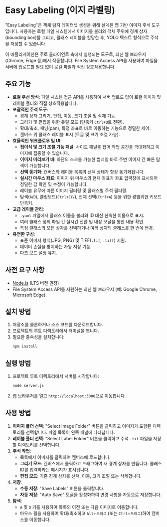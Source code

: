 # Easy Labeling (이지 라벨링)

"Easy Labeling"은 객체 탐지 데이터셋 생성을 위해 설계된 웹 기반 이미지 주석 도구입니다. 사용자는 로컬 파일 시스템에서 이미지를 불러와 객체 주위에 경계 상자(bounding box)를 그리고, 클래스 레이블을 할당한 후, YOLO 텍스트 형식으로 주석을 저장할 수 있습니다.

이 애플리케이션은 주로 클라이언트 측에서 실행되는 도구로, 최신 웹 브라우저(Chrome, Edge 등)에서 작동합니다. File System Access API를 사용하여 파일을 서버에 업로드할 필요 없이 로컬 파일과 직접 상호작용합니다.

## 주요 기능

-   **로컬 우선 방식**: 파일 시스템 접근 API를 사용하여 서버 업로드 없이 로컬 이미지 및 레이블 폴더와 직접 상호작용합니다.
-   **포괄적인 주석 도구**:
    -   경계 상자 그리기, 편집, 이동, 크기 조절 및 삭제 기능.
    -   그리기 및 편집을 위한 듀얼 모드 (단축키 `Ctrl+Q`로 전환).
    -   확대/축소, 패닝(pan), 특정 좌표로 바로 이동하는 기능으로 정밀한 제어.
    -   캔버스 위 클래스 레이블 표시 (토글 및 크기 조절 가능).
-   **효율적인 워크플로우 및 UI**:
    -   **접이식 및 크기 조절 가능 패널**: 사이드 패널을 접어 작업 공간을 극대화하고 이미지에 집중할 수 있습니다.
    -   **이미지 미리보기 바**: 하단의 스크롤 가능한 썸네일 바로 주변 이미지 간 빠른 탐색이 가능합니다.
    -   **선택 동기화**: 캔버스와 레이블 목록의 선택 상태가 항상 동기화됩니다.
    -   **실시간 마우스 좌표**: 이미지 위 마우스의 현재 좌표가 좌표 입력창에 표시되어 정밀한 값 확인 및 수정이 가능합니다.
    -   레이블 유무에 따른 이미지 필터링 및 클래스별 주석 필터링.
    -   탐색(`A`/`D`), 클립보드(`Ctrl+C`/`V`), 전체 선택(`Ctrl+A`) 등을 위한 광범위한 키보드 단축키.
-   **고급 레이블 관리**:
    -   `.yaml` 파일에서 클래스 이름을 불러와 ID 대신 친숙한 이름으로 표시.
    -   여러 클래스 정의 파일 간 실시간 전환 및 내장 모달을 통한 내용 확인.
    -   특정 클래스의 모든 상자를 선택하거나 여러 상자의 클래스를 한 번에 변경.
-   **유연한 구성**:
    -   표준 이미지 형식(JPG, PNG) 및 TIFF(`.tif`, `.tiff`) 지원.
    -   데이터 손실을 방지하는 자동 저장 기능.
    -   다크 모드 설정 유지.

## 사전 요구 사항

-   [Node.js](https://nodejs.org/) (LTS 버전 권장)
-   File System Access API를 지원하는 최신 웹 브라우저 (예: Google Chrome, Microsoft Edge).

## 설치 방법

1.  저장소를 클론하거나 소스 코드를 다운로드합니다.
2.  프로젝트의 루트 디렉토리에서 터미널을 엽니다.
3.  필요한 종속성을 설치합니다:
    ```bash
    npm install
    ```

## 실행 방법

1.  프로젝트 루트 디렉토리에서 서버를 시작합니다:
    ```bash
    node server.js
    ```
2.  웹 브라우저를 열고 `http://localhost:3000`으로 이동합니다.

## 사용 방법

1.  **이미지 폴더 선택**: "Select Image Folder" 버튼을 클릭하고 이미지가 포함된 디렉토리를 선택합니다. 파일 목록이 왼쪽 패널에 나타납니다.
2.  **레이블 폴더 선택**: "Select Label Folder" 버튼을 클릭하고 주석 `.txt` 파일을 저장할 디렉토리를 선택합니다.
3.  **주석 작업**:
    -   목록에서 이미지를 클릭하여 캔버스에 로드합니다.
    -   **그리기 모드**: 캔버스에서 클릭하고 드래그하여 새 경계 상자를 만듭니다. 클래스 ID를 입력하라는 메시지가 표시됩니다.
    -   **편집 모드**: 기존 경계 상자를 선택, 이동, 크기 조절 또는 삭제합니다.
4.  **저장**:
    -   **수동 저장**: "Save Labels" 버튼을 클릭합니다.
    -   **자동 저장**: "Auto Save" 토글을 활성화하여 변경 사항을 자동으로 저장합니다.
5.  **탐색**:
    -   `A` 및 `D` 키를 사용하여 목록의 이전 또는 다음 이미지로 이동합니다.
    -   마우스 휠을 사용하여 확대/축소하고 `Alt`+`드래그` (또는 `Ctrl`+`드래그`)하여 캔버스를 이동합니다.

